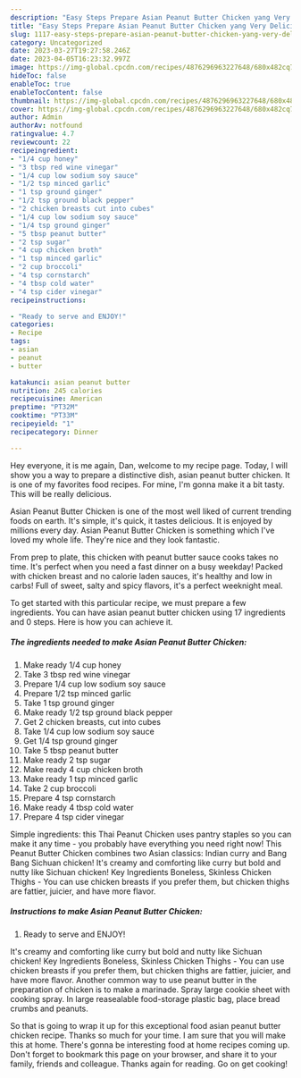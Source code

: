 ```yaml
---
description: "Easy Steps Prepare Asian Peanut Butter Chicken yang Very Delicious"
title: "Easy Steps Prepare Asian Peanut Butter Chicken yang Very Delicious"
slug: 1117-easy-steps-prepare-asian-peanut-butter-chicken-yang-very-delicious
category: Uncategorized
date: 2023-03-27T19:27:58.246Z
date: 2023-04-05T16:23:32.997Z
image: https://img-global.cpcdn.com/recipes/4876296963227648/680x482cq70/asian-peanut-butter-chicken-recipe-main-photo.jpg
hideToc: false
enableToc: true
enableTocContent: false
thumbnail: https://img-global.cpcdn.com/recipes/4876296963227648/680x482cq70/asian-peanut-butter-chicken-recipe-main-photo.jpg
cover: https://img-global.cpcdn.com/recipes/4876296963227648/680x482cq70/asian-peanut-butter-chicken-recipe-main-photo.jpg
author: Admin
authorAv: notfound
ratingvalue: 4.7
reviewcount: 22
recipeingredient:
- "1/4 cup honey"
- "3 tbsp red wine vinegar"
- "1/4 cup low sodium soy sauce"
- "1/2 tsp minced garlic"
- "1 tsp ground ginger"
- "1/2 tsp ground black pepper"
- "2 chicken breasts cut into cubes"
- "1/4 cup low sodium soy sauce"
- "1/4 tsp ground ginger"
- "5 tbsp peanut butter"
- "2 tsp sugar"
- "4 cup chicken broth"
- "1 tsp minced garlic"
- "2 cup broccoli"
- "4 tsp cornstarch"
- "4 tbsp cold water"
- "4 tsp cider vinegar"
recipeinstructions:

- "Ready to serve and ENJOY!"
categories:
- Recipe
tags:
- asian
- peanut
- butter

katakunci: asian peanut butter 
nutrition: 245 calories
recipecuisine: American
preptime: "PT32M"
cooktime: "PT33M"
recipeyield: "1"
recipecategory: Dinner

---
```



Hey everyone, it is me again, Dan, welcome to my recipe page. Today, I will show you a way to prepare a distinctive dish, asian peanut butter chicken. It is one of my favorites food recipes. For mine, I'm gonna make it a bit tasty. This will be really delicious.

Asian Peanut Butter Chicken is one of the most well liked of current trending foods on earth. It's simple, it's quick, it tastes delicious. It is enjoyed by millions every day. Asian Peanut Butter Chicken is something which I've loved my whole life. They're nice and they look fantastic.

From prep to plate, this chicken with peanut butter sauce cooks takes no time. It&#39;s perfect when you need a fast dinner on a busy weekday! Packed with chicken breast and no calorie laden sauces, it&#39;s healthy and low in carbs! Full of sweet, salty and spicy flavors, it&#39;s a perfect weeknight meal.


To get started with this particular recipe, we must prepare a few ingredients. You can have asian peanut butter chicken using 17 ingredients and 0 steps. Here is how you can achieve it.

<!--inarticleads1-->

##### The ingredients needed to make Asian Peanut Butter Chicken:

1. Make ready 1/4 cup honey
1. Take 3 tbsp red wine vinegar
1. Prepare 1/4 cup low sodium soy sauce
1. Prepare 1/2 tsp minced garlic
1. Take 1 tsp ground ginger
1. Make ready 1/2 tsp ground black pepper
1. Get 2 chicken breasts, cut into cubes
1. Take 1/4 cup low sodium soy sauce
1. Get 1/4 tsp ground ginger
1. Take 5 tbsp peanut butter
1. Make ready 2 tsp sugar
1. Make ready 4 cup chicken broth
1. Make ready 1 tsp minced garlic
1. Take 2 cup broccoli
1. Prepare 4 tsp cornstarch
1. Make ready 4 tbsp cold water
1. Prepare 4 tsp cider vinegar


Simple ingredients: this Thai Peanut Chicken uses pantry staples so you can make it any time - you probably have everything you need right now! This Peanut Butter Chicken combines two Asian classics: Indian curry and Bang Bang Sichuan chicken! It&#39;s creamy and comforting like curry but bold and nutty like Sichuan chicken! Key Ingredients Boneless, Skinless Chicken Thighs - You can use chicken breasts if you prefer them, but chicken thighs are fattier, juicier, and have more flavor. 

<!--inarticleads2-->

##### Instructions to make Asian Peanut Butter Chicken:


1. Ready to serve and ENJOY!

It&#39;s creamy and comforting like curry but bold and nutty like Sichuan chicken! Key Ingredients Boneless, Skinless Chicken Thighs - You can use chicken breasts if you prefer them, but chicken thighs are fattier, juicier, and have more flavor. Another common way to use peanut butter in the preparation of chicken is to make a marinade. Spray large cookie sheet with cooking spray. In large reasealable food-storage plastic bag, place bread crumbs and peanuts. 

So that is going to wrap it up for this exceptional food asian peanut butter chicken recipe. Thanks so much for your time. I am sure that you will make this at home. There's gonna be interesting food at home recipes coming up. Don't forget to bookmark this page on your browser, and share it to your family, friends and colleague. Thanks again for reading. Go on get cooking!
